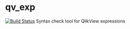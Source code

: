 qv_exp
================
[![Build Status](https://drone.io/github.com/inqlik/qv_exp/status.png)](https://drone.io/github.com/inqlik/qv_exp/latest)
Syntax check tool for QlikView expressions
